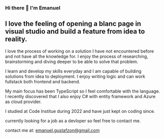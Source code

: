 ### Hi there 👋 I'm Emanuel

## I love the feeling of opening a blanc page in visual studio and build a feature from idea to reality. 
I love the process of working on a solution I have not encountered before and not have all the knowledge for.
I enjoy the process of researching, brainstorming and diving deeper to be able to solve that problem. 

I learn and develop my skills everyday and I am capable of building solutions from idea to deployment. I enjoy writing logic and can work fullstack both frontend and backend.

My main focus has been TypeScript so I feel comfortable with the language. I recently discovered that I also enjoy C# with entity framework and Azure as cloud provider. 

I studied at Code Institue during 2022 and have just kept on coding since. 

currently looking for a job as a devloper so feel free to contact me.

contact me at: emanuel.gustafzon@gmail.com

<!--
**EmanuelGustafzon/EmanuelGustafzon** is a ✨ _special_ ✨ repository because its `README.md` (this file) appears on your GitHub profile.

Here are some ideas to get you started:

- 🔭 I’m currently working on ...
- 🌱 I’m currently learning ...
- 👯 I’m looking to collaborate on ...
- 🤔 I’m looking for help with ...
- 💬 Ask me about ...
- 📫 How to reach me: ...
- 😄 Pronouns: ...
- ⚡ Fun fact: ...
-->
